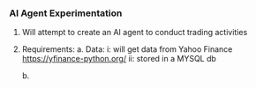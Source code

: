 ### AI Agent Experimentation ###

1. Will attempt to create an AI agent to conduct trading activities

2. Requirements:
    a. Data:
        i: will get data from Yahoo Finance https://yfinance-python.org/
        ii: stored in a MYSQL db
        
    b. 